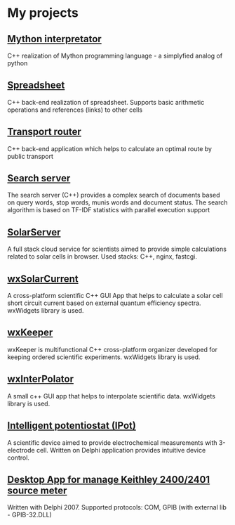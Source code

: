# My projects

## [Mython interpretator](https://github.com/kudryashovda/mython)
C++ realization of Mython programming language - a simplyfied analog of python

## [Spreadsheet](https://github.com/kudryashovda/spreadsheet)
C++ back-end realization of spreadsheet. Supports basic arithmetic operations and references (links) to other cells

## [Transport router](https://github.com/kudryashovda/transport_router)
C++ back-end application which helps to calculate an optimal route by public transport

## [Search server](https://github.com/kudryashovda/search_server)
The search server (C++) provides a complex search of documents based on query words, stop words, munis words and document status. The search algorithm is based on TF-IDF statistics with parallel execution support

## [SolarServer](https://renelab.ru/solar/)
A full stack cloud service for scientists aimed to provide simple calculations related to solar cells in browser. Used stacks: C++, nginx, fastcgi.

## [wxSolarCurrent](https://github.com/kudryashovda/wxSolarCurrent)
A cross-platform scientific C++ GUI App that helps to calculate a solar cell short circuit current based on external quantum efficiency spectra. wxWidgets library is used.

## [wxKeeper](https://github.com/kudryashovda/wxKeeper)
wxKeeper is multifunctional C++ cross-platform organizer developed for keeping ordered scientific experiments. wxWidgets library is used.

## [wxInterPolator](https://github.com/kudryashovda/wxInterPolator)
A small c++ GUI app that helps to interpolate scientific data. wxWidgets library is used.

## [Intelligent potentiostat (IPot)](https://github.com/kudryashovda/ipot)
A scientific device aimed to provide electrochemical measurements with 3-electrode cell. Written on Delphi application provides intuitive device control.

## [Desktop App for manage Keithley 2400/2401 source meter](https://github.com/kudryashovda/Keithley_2400x_IV)
Written with Delphi 2007. Supported protocols: COM, GPIB (with external lib - GPIB-32.DLL)
